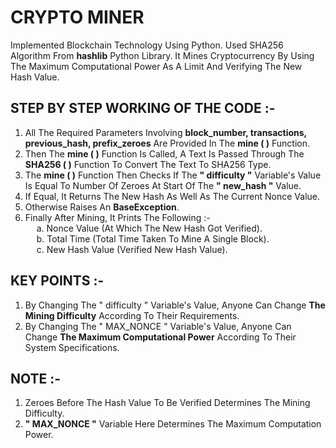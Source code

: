 # CRYPTO MINER
Implemented Blockchain Technology Using Python. Used SHA256 Algorithm From **hashlib** Python Library. It Mines Cryptocurrency By Using The Maximum Computational Power As A Limit And Verifying The New Hash Value.

## STEP BY STEP WORKING OF THE CODE :-
1. All The Required Parameters Involving **block_number, transactions, previous_hash, prefix_zeroes** Are Provided In The **mine ( )** Function. 
2. Then The **mine ( )** Function Is Called, A Text Is Passed Through The **SHA256 ( )** Function To Convert The Text To SHA256 Type. 
3. The **mine ( )** Function Then Checks If The **" difficulty "** Variable's Value Is Equal To Number Of Zeroes At Start Of The **" new_hash "** Value. 
4. If Equal, It Returns The New Hash As Well As The Current Nonce Value. 
5. Otherwise Raises An **BaseException**.
6. Finally After Mining, It Prints The Following :- <br>
&emsp; a. Nonce Value (At Which The New Hash Got Verified). <br>
&emsp; b. Total Time (Total Time Taken To Mine A Single Block). <br>
&emsp; c. New Hash Value (Verified New Hash Value).

## KEY POINTS :-
1. By Changing The " difficulty " Variable's Value, Anyone Can Change **The Mining Difficulty** According To Their Requirements. <br>
2. By Changing The " MAX_NONCE " Variable's Value, Anyone Can Change **The Maximum Computational Power** According To Their System Specifications.

## NOTE :-
1. Zeroes Before The Hash Value To Be Verified Determines The Mining Difficulty.
2. **" MAX_NONCE "** Variable Here Determines The Maximum Computation Power.
